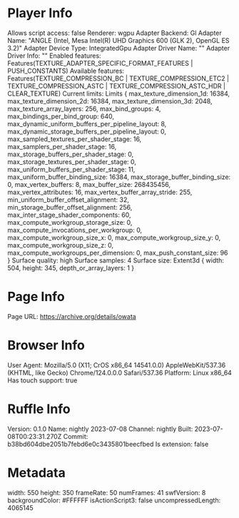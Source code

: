 # Player Info
Allows script access: false
Renderer: wgpu
Adapter Backend: Gl
Adapter Name: "ANGLE (Intel, Mesa Intel(R) UHD Graphics 600 (GLK 2), OpenGL ES 3.2)"
Adapter Device Type: IntegratedGpu
Adapter Driver Name: ""
Adapter Driver Info: ""
Enabled features: Features(TEXTURE_ADAPTER_SPECIFIC_FORMAT_FEATURES | PUSH_CONSTANTS)
Available features: Features(TEXTURE_COMPRESSION_BC | TEXTURE_COMPRESSION_ETC2 | TEXTURE_COMPRESSION_ASTC | TEXTURE_COMPRESSION_ASTC_HDR | CLEAR_TEXTURE)
Current limits: Limits { max_texture_dimension_1d: 16384, max_texture_dimension_2d: 16384, max_texture_dimension_3d: 2048, max_texture_array_layers: 256, max_bind_groups: 4, max_bindings_per_bind_group: 640, max_dynamic_uniform_buffers_per_pipeline_layout: 8, max_dynamic_storage_buffers_per_pipeline_layout: 0, max_sampled_textures_per_shader_stage: 16, max_samplers_per_shader_stage: 16, max_storage_buffers_per_shader_stage: 0, max_storage_textures_per_shader_stage: 0, max_uniform_buffers_per_shader_stage: 11, max_uniform_buffer_binding_size: 16384, max_storage_buffer_binding_size: 0, max_vertex_buffers: 8, max_buffer_size: 268435456, max_vertex_attributes: 16, max_vertex_buffer_array_stride: 255, min_uniform_buffer_offset_alignment: 32, min_storage_buffer_offset_alignment: 256, max_inter_stage_shader_components: 60, max_compute_workgroup_storage_size: 0, max_compute_invocations_per_workgroup: 0, max_compute_workgroup_size_x: 0, max_compute_workgroup_size_y: 0, max_compute_workgroup_size_z: 0, max_compute_workgroups_per_dimension: 0, max_push_constant_size: 96 }
Surface quality: high
Surface samples: 4
Surface size: Extent3d { width: 504, height: 345, depth_or_array_layers: 1 }

# Page Info
Page URL: https://archive.org/details/owata

# Browser Info
User Agent: Mozilla/5.0 (X11; CrOS x86_64 14541.0.0) AppleWebKit/537.36 (KHTML, like Gecko) Chrome/124.0.0.0 Safari/537.36
Platform: Linux x86_64
Has touch support: true

# Ruffle Info
Version: 0.1.0
Name: nightly 2023-07-08
Channel: nightly
Built: 2023-07-08T00:23:31.270Z
Commit: b38bd604dbe2051b7febd6e0c3435801beecfbed
Is extension: false

# Metadata
width: 550
height: 350
frameRate: 50
numFrames: 41
swfVersion: 8
backgroundColor: #FFFFFF
isActionScript3: false
uncompressedLength: 4065145

